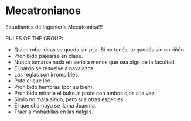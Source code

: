 # Mecatronianos
Estudiantes de Ingeniería Mecatronica!!! 

RULES OF THE GROUP:

 - Quien robe ideas se queda sin pija. Si no tenés, te quedás sin un riñón.
 - Prohibido pajearse en clase.
 - Nunca tomarse nada en serio a menos que sea algo de la facultad.
 - El bardo se resuelve a navajazos.
 - Las reglas son irrompibles.
 - Puto el que lee.
 - Prohibido hembras (por su  bien). 
 - Prohibido mirarle el bulto al profe con ambos ojos a la vez.
 - Simio no mata simio, pero si a otras especies.
 - El que chamuya se llama Juanma.
- Traer almohadillas en las nalgas.
